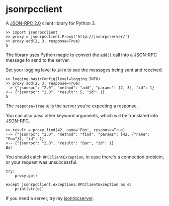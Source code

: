jsonrpcclient
=============

A [JSON-RPC 2.0](http://www.jsonrpc.org/) client library for Python 3.

    >> import jsonrpcclient
    >> proxy = jsonrpcclient.Proxy('http://jsonrpcserver/')
    >> proxy.add(2, 3, response=True)
    5

The library uses Python magic to convert the ``add()`` call into a JSON-RPC
message to send to the server.

Set your logging level to ``INFO`` to see the messages being sent and received.

    >> logging.basicConfig(level=logging.INFO)
    >> proxy.add(2, 3, response=True)
    --> {"jsonrpc": "2.0", "method": "add", "params": [2, 3], "id": 1}
    <-- {"jsonrpc": "2.0", "result": 5, "id": 1}
    5

The ``response=True`` tells the server you're expecting a response.

You can also pass other keyword arguments, which will be translated into
JSON-RPC.

    >> result = proxy.find(42, name='Foo', response=True)
    --> {"jsonrpc": "2.0", "method": "find", "params": [42, {"name": "Foo"}], "id": 1}
    <-- {"jsonrpc": "2.0", "result": "Bar", "id": 1}
    Bar

You should catch ``RPCClientException``, in case there's a connection problem,
or your request was unsuccessful.

    try:
        proxy.go()

    except jsonrpcclient.exceptions.RPCClientException as e:
        print(str(e))

If you need a server, try my
[jsonrpcserver](https://bitbucket.org/beau-barker/jsonrpcserver).

